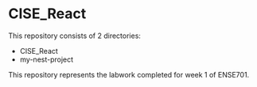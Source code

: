 # CISE_React

This repository consists of 2 directories:
- CISE_React
- my-nest-project

This repository represents the labwork completed for week 1 of ENSE701.